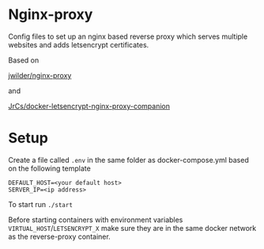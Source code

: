 # Nginx-proxy
Config files to set up an nginx based reverse proxy which serves multiple websites and adds letsencrypt certificates. 

Based on

[jwilder/nginx-proxy](https://github.com/jwilder/nginx-proxy)

and

[JrCs/docker-letsencrypt-nginx-proxy-companion](https://github.com/JrCs/docker-letsencrypt-nginx-proxy-companion)

# Setup
Create a file called `.env` in the same folder as docker-compose.yml based on the following template
```
DEFAULT_HOST=<your default host>
SERVER_IP=<ip address>
```

To start run `./start`

Before starting containers with environment variables `VIRTUAL_HOST`/`LETSENCRYPT_X` make sure they are in the same docker network as the reverse-proxy container.
